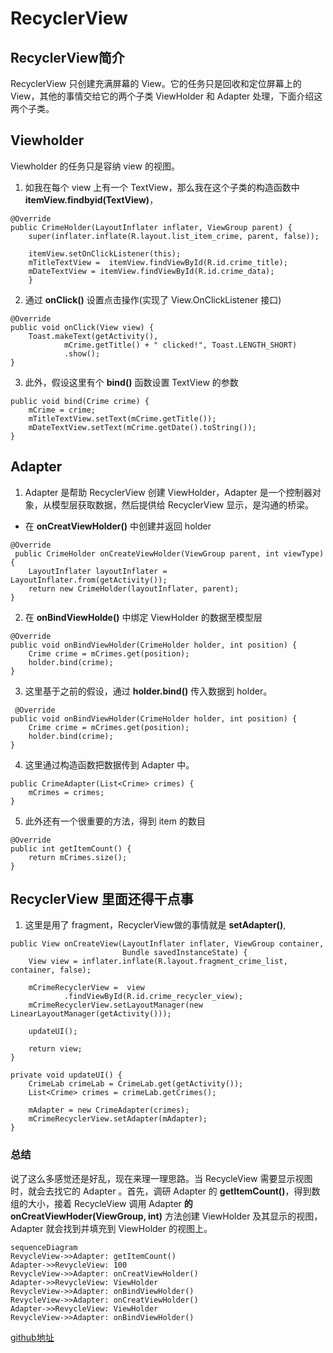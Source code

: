 # RecyclerView
## RecyclerView简介
 RecyclerView 只创建充满屏幕的 View。它的任务只是回收和定位屏幕上的View，其他的事情交给它的两个子类 ViewHolder 和 Adapter 处理，下面介绍这两个子类。
 ## Viewholder
Viewholder 的任务只是容纳 view 的视图。 
1. 如我在每个 view 上有一个 TextView，那么我在这个子类的构造函数中 **itemView.findbyid(TextView)**，
```
@Override
public CrimeHolder(LayoutInflater inflater, ViewGroup parent) {
    super(inflater.inflate(R.layout.list_item_crime, parent, false));
    
    itemView.setOnClickListener(this);
    mTitleTextView =  itemView.findViewById(R.id.crime_title);
    mDateTextView = itemView.findViewById(R.id.crime_data);
    }
```

2. 通过 **onClick()** 设置点击操作(实现了 View.OnClickListener 接口)
```
@Override
public void onClick(View view) {
    Toast.makeText(getActivity(),
            mCrime.getTitle() + " clicked!", Toast.LENGTH_SHORT)
            .show();
}
```
3. 此外，假设这里有个 **bind()** 函数设置 TextView 的参数
```
public void bind(Crime crime) {
    mCrime = crime;
    mTitleTextView.setText(mCrime.getTitle());
    mDateTextView.setText(mCrime.getDate().toString());
}
```
## Adapter
1. Adapter 是帮助 RecyclerView 创建 ViewHolder，Adapter 是一个控制器对象，从模型层获取数据，然后提供给 RecyclerView 显示，是沟通的桥梁。
- 在 **onCreatViewHolder()** 中创建并返回 holder
```
@Override
 public CrimeHolder onCreateViewHolder(ViewGroup parent, int viewType) {
    LayoutInflater layoutInflater = LayoutInflater.from(getActivity());
    return new CrimeHolder(layoutInflater, parent);
}
```
2. 在 **onBindViewHolde()** 中绑定 ViewHolder 的数据至模型层
```
@Override
public void onBindViewHolder(CrimeHolder holder, int position) {
    Crime crime = mCrimes.get(position);
    holder.bind(crime);
}

```
3. 这里基于之前的假设，通过 **holder.bind()** 传入数据到 holder。
```
 @Override
public void onBindViewHolder(CrimeHolder holder, int position) {
    Crime crime = mCrimes.get(position);
    holder.bind(crime);
}
```
4. 这里通过构造函数把数据传到 Adapter 中。
```
public CrimeAdapter(List<Crime> crimes) {
    mCrimes = crimes;
}
```
5. 此外还有一个很重要的方法，得到 item 的数目
```
@Override
public int getItemCount() {
    return mCrimes.size();
}
```
## RecyclerView 里面还得干点事
1. 这里是用了 fragment，RecyclerView做的事情就是 **setAdapter()**, 
```
public View onCreateView(LayoutInflater inflater, ViewGroup container,
                         Bundle savedInstanceState) {
    View view = inflater.inflate(R.layout.fragment_crime_list, container, false);

    mCrimeRecyclerView =  view
            .findViewById(R.id.crime_recycler_view);
    mCrimeRecyclerView.setLayoutManager(new LinearLayoutManager(getActivity()));

    updateUI();

    return view;
}

private void updateUI() {
    CrimeLab crimeLab = CrimeLab.get(getActivity());
    List<Crime> crimes = crimeLab.getCrimes();

    mAdapter = new CrimeAdapter(crimes);
    mCrimeRecyclerView.setAdapter(mAdapter);
}
```
### 总结
说了这么多感觉还是好乱，现在来理一理思路。当 RecycleView 需要显示视图时，就会去找它的 Adapter 。首先，调研 Adapter 的 **getItemCount()**，得到数组的大小，接着 RecycleView 调用 Adapter **的onCreatViewHoder(ViewGroup, int)** 方法创建 ViewHolder 及其显示的视图，Adapter 就会找到并填充到 ViewHolder 的视图上。

```
sequenceDiagram
RevycleView->>Adapter: getItemCount()
Adapter->>RevycleView: 100
RevycleView->>Adapter: onCreatViewHolder()
Adapter->>RevycleView: ViewHolder
RevycleView->>Adapter: onBindViewHolder()
RevycleView->>Adapter: onCreatViewHolder()
Adapter->>RevycleView: ViewHolder
RevycleView->>Adapter: onBindViewHolder()
```


[github地址](https://github.com/YueJZJM/RecyclerView)

